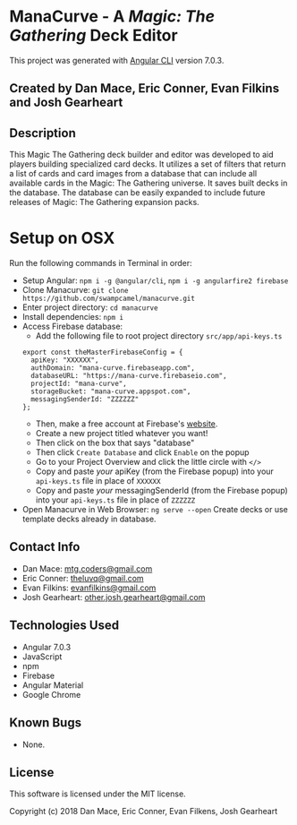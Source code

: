 # ManaCurve - A _Magic: The Gathering_ Deck Editor

This project was generated with [Angular CLI](https://github.com/angular/angular-cli) version 7.0.3.

## Created by Dan Mace, Eric Conner, Evan Filkins and Josh Gearheart

## Description

This Magic The Gathering deck builder and editor was developed to aid players building specialized card decks. It utilizes a set of filters that return a list of cards and card images from a database that can include all available cards in the Magic: The Gathering universe. It saves built decks in the database. The database can be easily expanded to include future releases of Magic: The Gathering expansion packs.

# Setup on OSX

Run the following commands in Terminal in order:

- Setup Angular: `npm i -g @angular/cli`, `npm i -g angularfire2 firebase`
- Clone Manacurve: `git clone https://github.com/swampcamel/manacurve.git`
- Enter project directory: `cd manacurve`
- Install dependencies: `npm i`
- Access Firebase database:
  - Add the following file to root project directory `src/app/api-keys.ts`
  ```
  export const theMasterFirebaseConfig = {
    apiKey: "XXXXXX",
    authDomain: "mana-curve.firebaseapp.com",
    databaseURL: "https://mana-curve.firebaseio.com",
    projectId: "mana-curve",
    storageBucket: "mana-curve.appspot.com",
    messagingSenderId: "ZZZZZZ"
  };
  ```
  - Then, make a free account at Firebase's [website](http://firebase.google.com/).
  - Create a new project titled whatever you want!
  - Then click on the box that says "database"
  - Then click `Create Database` and click `Enable` on the popup
  - Go to your Project Overview and click the little circle with `</>`
  - Copy and paste _your_ apiKey (from the Firebase popup) into your `api-keys.ts` file in place of `XXXXXX`
  - Copy and paste _your_ messagingSenderId (from the Firebase popup) into your `api-keys.ts` file in place of `ZZZZZZ`
- Open Manacurve in Web Browser: `ng serve --open`
Create decks or use template decks already in database.

## Contact Info

  - Dan Mace: mtg.coders@gmail.com
  - Eric Conner: theluvq@gmail.com
  - Evan Filkins: evanfilkins@gmail.com
  - Josh Gearheart: other.josh.gearheart@gmail.com

## Technologies Used

  - Angular 7.0.3
  - JavaScript
  - npm
  - Firebase
  - Angular Material
  - Google Chrome


## Known Bugs

- None.

## License

This software is licensed under the MIT license.

Copyright (c) 2018 Dan Mace, Eric Conner, Evan Filkens, Josh Gearheart
